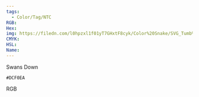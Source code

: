 ```yaml
---
tags:
  - Color/Tag/NTC
RGB:
Hex:
img: https://filedn.com/l0hpzxl1f01yT7GHxtF8cyk/Color%20Snake/SVG_Tumb%20Mass%20No%20Name/DCF0EA.svg
CMYK:
HSL:
Name:
---
```

Swans Down
```palette
#DCF0EA
```
RGB
